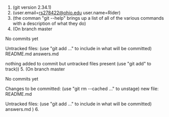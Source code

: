 1. (git version 2.34.1)
2. (user.email=rs278422@ohio.edu
user.name=Rider)
3. (the comman "git --help" brings up a list of all of the various commands with a description of what they do)
4. (On branch master

No commits yet

Untracked files:
  (use "git add <file>..." to include in what will be committed)
        README.md
        answers.md

nothing added to commit but untracked files present (use "git add" to track))
5. (On branch master

No commits yet

Changes to be committed:
  (use "git rm --cached <file>..." to unstage)
        new file:   README.md

Untracked files:
  (use "git add <file>..." to include in what will be committed)
        answers.md
)
6. 